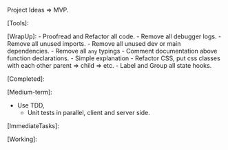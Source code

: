 Project Ideas => MVP.

[Tools]:
 

[WrapUp]:
    - Proofread and Refactor all code.
    - Remove all debugger logs.
    - Remove all unused imports.
    - Remove all unused dev or main dependencies.
    - Remove all `any` typings
    - Comment documentation above function declarations.
      - Simple explanation
    - Refactor CSS, put css classes with each other parent => child => etc.
    - Label and Group all state hooks.


[Completed]:


[Medium-term]:
- Use TDD,
  - Unit tests in parallel, client and server side.


[ImmediateTasks]:


[Working]:

